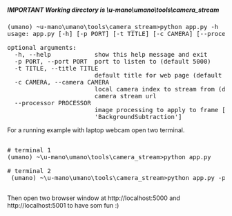 <h5><strong>IMPORTANT</strong> Working directory is \u-mano\umano\tools\camera_stream</h5>

<pre>
(umano) ~u-mano\umano\tools\camera_stream>python app.py -h
usage: app.py [-h] [-p PORT] [-t TITLE] [-c CAMERA] [--processor PROCESSOR]

optional arguments:
  -h, --help            show this help message and exit
  -p PORT, --port PORT  port to listen to (default 5000)
  -t TITLE, --title TITLE
                        default title for web page (default Camera)
  -c CAMERA, --camera CAMERA
                        local camera index to stream from (default 0) or
                        camera stream url
  --processor PROCESSOR
                        image processing to apply to frame ['BaseProcessing',
                        'BackgroundSubtraction']
</pre>

For a running example with laptop webcam open two terminal.

<pre>

# terminal 1
(umano) ~\u-mano\umano\tools\camera_stream>python app.py

# terminal 2
 (umano) ~\u-mano\umano\tools\camera_stream>python app.py -p 5001 --camera="http://localhost:5000/video_feed" --processor="BackgroundSubtraction"

</pre>

Then open two browser window at http://localhost:5000 and http://localhost:5001 to have som fun :)